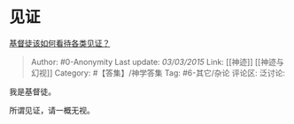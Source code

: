 # 见证
[基督徒该如何看待各类见证？](https://www.zhihu.com/question/23862079/answer/30066971)

> Author: #0-Anonymity
> Last update: *03/03/2015*
> Link: [[神迹]] [[神迹与幻视]]
> Category: #【答集】/神学答集
> Tag: #6-其它/杂论
> 评论区:
> 泛讨论:

我是基督徒。

所谓见证，请一概无视。
